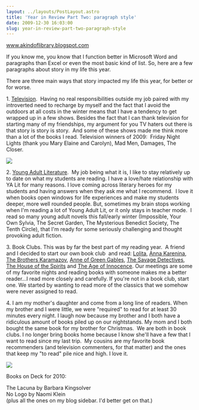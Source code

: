 ```yaml
---
layout: ../layouts/PostLayout.astro
title: 'Year in Review Part Two: paragraph style'
date: 2009-12-30 16:03:00
slug: year-in-review-part-two-paragraph-style
---
```


www.akindoflibrary.blogspot.com

If you know me, you know that I function better in Microsoft Word and paragraphs than Excel or even the most basic kind of list. So, here are a few paragraphs about story in my life this year.

There are three main ways that story impacted my life this year, for better or for worse.

1\. [Television](http://akindoflibrary.blogspot.com/2009/06/i-like-television.html).  Having no real responsibilities outside my job paired with my introverted need to recharge by myself and the fact that I avoid the outdoors at all costs in the winter means that I have a tendency to get wrapped up in a few shows. Besides the fact that I can thank television for starting many of my friendships, my argument for you TV haters out there is that story is story is story.  And some of these shows made me think more than a lot of the books I read. Television winners of 2009:  Friday Night Lights (thank you Mary Elaine and Carolyn), Mad Men, Damages, The Closer.

[![](http://4.bp.blogspot.com/_uemGSKgAPTU/Szt4N5PjdDI/AAAAAAAAAdE/isHGEcQ6Gpc/s200/n501200980_2153152_2554577.jpg)](http://4.bp.blogspot.com/_uemGSKgAPTU/Szt4N5PjdDI/AAAAAAAAAdE/isHGEcQ6Gpc/s1600-h/n501200980_2153152_2554577.jpg)

2\. [Young Adult Literature](http://akindoflibrary.blogspot.com/search/label/young%20adult%20lit).  My job being what it is, I like to stay relatively up to date on what my students are reading. I have a love/hate relationship with YA Lit for many reasons. I love coming across literary heroes for my students and having answers when they ask me what I recommend.  I love it when books open windows for life experiences and make my students deeper, more well rounded people. But, sometimes my brain stops working when I'm reading a lot of Young Adult Lit, or it only stays in teacher mode.  I read so many young adult novels this fall/early winter (Impossible, Your Own Sylvia, The Secret Garden, The Mysterious Benedict Society, The Tenth Circle), that I'm ready for some seriously challenging and thought provoking adult fiction.

3\. Book Clubs. This was by far the best part of my reading year.  A friend and I decided to start our own book club  and read: [Lolita](http://akindoflibrary.blogspot.com/2009/01/poshlust-and-my-mental-journey-while.html), [Anna Karenina](http://akindoflibrary.blogspot.com/2009/03/love-and-duty-passion-and-indifference.html), [The Brothers Karamazov](http://akindoflibrary.blogspot.com/2009/06/brothers-karamazov-existential-dilemmas.html), [Anne of Green Gables](http://akindoflibrary.blogspot.com/2009/10/anne-shirley-youre-my-hero.html), [The Savage Detectives](http://akindoflibrary.blogspot.com/2009/08/poetry-is-metaphor.html), [The House of the Spirits](http://akindoflibrary.blogspot.com/2009/10/house-of-spirits.html) and [The Age of Innocence](http://akindoflibrary.blogspot.com/2009/11/absentia.html). Our meetings are some of my favorite nights and reading books with someone makes me a better reader...I read more closely and carefully. If you're not in a book club, start one. We started by wanting to read more of the classics that we somehow were never assigned to read.

4\. I am my mother's daughter and come from a long line of readers. When my brother and I were little, we were "required" to read for at least 30 minutes every night. I laugh now because my brother and I both have a ridiculous amount of books piled up on our nightstands. My mom and I both bought the same book for my brother for Christmas.  We are both in book clubs. I no longer bring books home because I know she'll have a few that I want to read since my last trip.  My cousins are my favorite book recommenders (and television commenters, for that matter) and the ones that keep my "to read" pile nice and high. I love it.

[![](http://1.bp.blogspot.com/_uemGSKgAPTU/Szt4nfieqJI/AAAAAAAAAdM/xP-wuefllmk/s200/6096_102303135980_501200980_2665027_2284946_n.jpg)](http://1.bp.blogspot.com/_uemGSKgAPTU/Szt4nfieqJI/AAAAAAAAAdM/xP-wuefllmk/s1600-h/6096_102303135980_501200980_2665027_2284946_n.jpg)

Books on Deck for 2010:

The Lacuna by Barbara Kingsolver  
No Logo by Naomi Klein  
(plus all the ones on my blog sidebar. I'd better get on that.)
